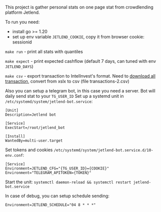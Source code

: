 This project is gather personal stats on one page stat from crowdlending platform Jetlend.

To run you need:
* install go >= 1.20
* set up env variable `JETLEND_COOKIE`, copy it from browser cookie: sessionid


`make run` - print all stats with quantiles

`make expect` - print expected cashflow (default 7 days, can tuned with env `JETLEND_DAYS`)

`make csv` - export transaction to IntelInvest's format. Need to [download all transaction](https://jetlend.ru/invest/v3/notifications), convert from xslx to csv (file transactions-2.csv)


Also you can setup a telegram bot, in this case you need a server. Bot will daily send stat to your `TG_USER_ID`
Set up a systemd unit in `/etc/systemd/system/jetlend-bot.service`:
```
[Unit]
Description=Jetlend bot

[Service]
ExecStart=/root/jetlend_bot

[Install]
WantedBy=multi-user.target
```

Set tokens and cookies `/etc/systemd/system/jetlend-bot.service.d/10-env.conf`:
```
[Service]
Environment=JETLEND_CFG="{TG_USER_ID}={COOKIE}"
Environment="TELEGRAM_APITOKEN={TOKEN}"
```

Start the unit:
`systemctl daemon-reload && systemctl restart jetlend-bot.service`

In case of debug, you can setup schedule sending:
```
Environment=JETLEND_SCHEDULE="04 8 * * *"
```
